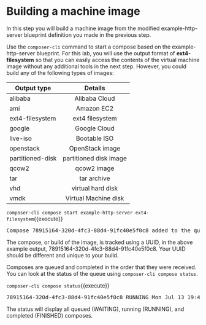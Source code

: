 # Building a machine image

In this step you will build a machine image from the modified 
example-http-server blueprint definition you made in the previous step.

Use the `composer-cli` command to start a compose based on the
example-http-server blueprint.  For this lab, you will use the output format
of __ext4-filesystem__ so that you can easily access the contents of the
virtual machine image without any additional tools in the next step.  However, 
you could build any of the following types of images: 

| Output type      |  Details                |
|------------------|:-----------------------:|
| alibaba          |  Alibaba Cloud          |
| ami              |  Amazon EC2             |
| ext4-filesystem  |  ext4 filesystem        |
| google           |  Google Cloud           |
| live-iso         |  Bootable ISO           |
| openstack        |  OpenStack image        |
| partitioned-disk |  partitioned disk image |
| qcow2            |  qcow2 image            |
| tar              |  tar archive            |
| vhd              |  virtual hard disk      |
| vmdk             |  Virtual Machine disk   |


`composer-cli compose start example-http-server ext4-filesystem`{{execute}}

<pre class='file'>
Compose 78915164-320d-4fc3-88d4-91fc40e5f0c8 added to the queue
</pre>

The compose, or build of the image, is tracked using a UUID, in the above
example output, 78915164-320d-4fc3-88d4-91fc40e5f0c8.  Your UUID should be
different and unique to your build.

Composes are queued and completed in the order that they were received.  You
can look at the status of the queue using `composer-cli compose status`. 

`composer-cli compose status`{{execute}}
<pre class='file'>
78915164-320d-4fc3-88d4-91fc40e5f0c8 RUNNING Mon Jul 13 19:42:14 2020 example-http-server 0.0.2 ext4-filesystem  
</pre>

The status will display all queued (WAITING), running (RUNNING), and 
completed (FINISHED) composes.
